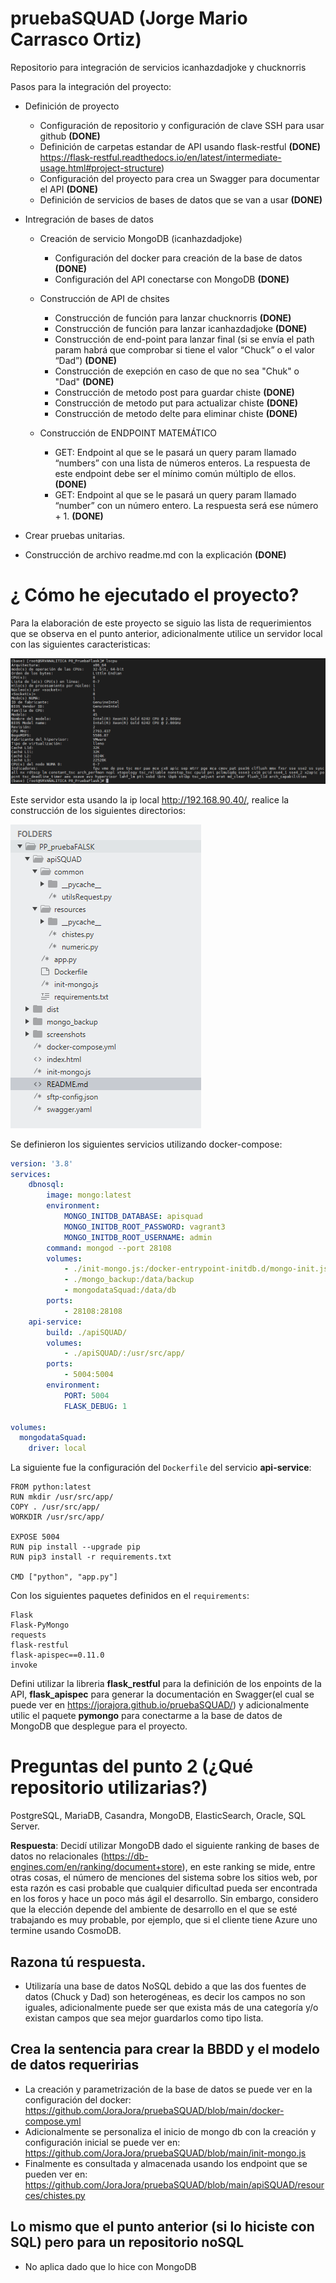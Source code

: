 # pruebaSQUAD (Jorge Mario Carrasco Ortiz)
Repositorio para integración de servicios icanhazdadjoke y chucknorris

Pasos para la integración del proyecto:

* Definición de proyecto
	- Configuración de repositorio y configuración de clave SSH para usar github **(DONE)**
	- Definición de carpetas estandar de API usando flask-restful **(DONE)** https://flask-restful.readthedocs.io/en/latest/intermediate-usage.html#project-structure)
	- Configuración del proyecto para crea un Swagger para documentar el API **(DONE)**
	- Definición de servicios de bases de datos que se van a usar **(DONE)**
	
* Intregración de bases de datos
	* Creación de servicio MongoDB (icanhazdadjoke)
		- Configuración del docker para creación de la base de datos **(DONE)**
		- Configuración del API conectarse con MongoDB **(DONE)**
	
	* Construcción de API de chsites
		- Construcción de función para lanzar chucknorris **(DONE)**
		- Construcción de función para lanzar icanhazdadjoke **(DONE)**
		- Construcción de end-point para lanzar final (si se envía el path param habrá que comprobar si tiene el valor “Chuck” o el valor “Dad”) **(DONE)**
		- Construcción de exepción en caso de que no sea "Chuk" o "Dad" **(DONE)**
		- Construcción de metodo post para guardar chiste **(DONE)**
		- Construcción de metodo put para actualizar chiste **(DONE)**
		- Construcción de metodo delte para eliminar chiste **(DONE)**
	* Construcción de ENDPOINT MATEMÁTICO
		- GET: Endpoint al que se le pasará un query param llamado “numbers” con una lista de números enteros. La  respuesta de este endpoint debe ser el mínimo común múltiplo de ellos. **(DONE)**
		- GET: Endpoint al que se le pasará un query param llamado “number” con un número entero. La respuesta será ese número + 1. **(DONE)**
* Crear pruebas unitarias. 
* Construcción de archivo readme.md con la explicación **(DONE)**


# ¿ Cómo he ejecutado el proyecto?

Para la elaboración de este proyecto se siguio las lista de requerimientos que se observa en el punto anterior, adicionalmente utilice un servidor local con las siguientes caracteristicas: 

 ![Servidor](/screenshots/Captura_server.PNG?raw=true)

Este servidor esta usando la ip local http://192.168.90.40/, realice la construcción de los siguientes directorios: 

![Servidor](/screenshots/Captura_carpetas.PNG?raw=true)


Se definieron los siguientes servicios utilizando docker-compose: 

```yaml
version: '3.8'
services:  
    dbnosql:
        image: mongo:latest
        environment:
            MONGO_INITDB_DATABASE: apisquad
            MONGO_INITDB_ROOT_PASSWORD: vagrant3
            MONGO_INITDB_ROOT_USERNAME: admin
        command: mongod --port 28108
        volumes:
            - ./init-mongo.js:/docker-entrypoint-initdb.d/mongo-init.js:ro
            - ./mongo_backup:/data/backup
            - mongodataSquad:/data/db
        ports:
            - 28108:28108
    api-service:
        build: ./apiSQUAD/
        volumes: 
            - ./apiSQUAD/:/usr/src/app/
        ports: 
            - 5004:5004
        environment: 
            PORT: 5004
            FLASK_DEBUG: 1

volumes:
  mongodataSquad:
    driver: local
```

La siguiente fue la configuración del `Dockerfile` del servicio **api-service**:

```
FROM python:latest
RUN mkdir /usr/src/app/
COPY . /usr/src/app/
WORKDIR /usr/src/app/

EXPOSE 5004
RUN pip install --upgrade pip
RUN pip3 install -r requirements.txt

CMD ["python", "app.py"]
```

Con los siguientes paquetes definidos en el `requirements`: 

```
Flask
Flask-PyMongo
requests
flask-restful
flask-apispec==0.11.0
invoke
```


Defini utilizar la libreria **flask_restful** para la definición de los enpoints de la API, **flask_apispec** para generar la documentación en Swagger(el cual se puede ver en https://jorajora.github.io/pruebaSQUAD/) y adicionalmente utilic el paquete **pymongo** para conectarme a la base de datos de MongoDB que desplegue para el proyecto.


# Preguntas del punto 2 (¿Qué repositorio utilizarias?)

PostgreSQL, MariaDB, Casandra, MongoDB, ElasticSearch, Oracle, SQL Server.

**Respuesta**: Decidí utilizar MongoDB dado el siguiente ranking de bases de datos no relacionales (https://db-engines.com/en/ranking/document+store), en este ranking se mide, entre otras cosas, el número de menciones del sistema sobre los sitios web, por esta razón es casi probable que cualquier dificultad pueda ser encontrada en los foros y hace un poco más ágil el desarrollo. Sin embargo, considero que la elección depende del ambiente de desarrollo en el que se esté trabajando es muy probable, por ejemplo, que si el cliente tiene Azure uno termine usando CosmoDB.

## Razona tú respuesta.

* Utilizaría una base de datos NoSQL debido a que las dos fuentes de datos (Chuck y Dad) son heterogéneas, es decir los campos no son iguales, adicionalmente puede ser que exista más de una categoría y/o existan campos que sea mejor guardarlos como tipo lista. 

## Crea la sentencia para crear la BBDD y el modelo de datos requeririas

* La creación y parametrización de la base de datos se puede ver en la configuración del docker: https://github.com/JoraJora/pruebaSQUAD/blob/main/docker-compose.yml  
* Adicionalmente se personaliza el inicio de mongo db con la creación y configuración inicial se puede ver en:  https://github.com/JoraJora/pruebaSQUAD/blob/main/init-mongo.js
* Finalmente es consultada y almacenada usando los endpoint que se pueden ver en: https://github.com/JoraJora/pruebaSQUAD/blob/main/apiSQUAD/resources/chistes.py

## Lo mismo que el punto anterior (si lo hiciste con SQL) pero para un repositorio noSQL

* No aplica dado que lo hice con MongoDB

